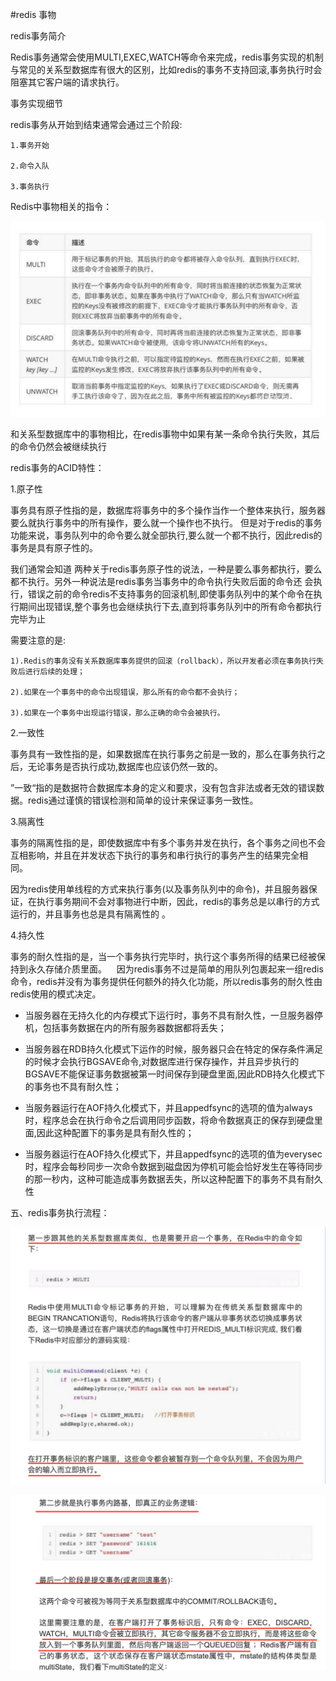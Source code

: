 #redis 事物

redis事务简介

Redis事务通常会使用MULTI,EXEC,WATCH等命令来完成，redis事务实现的机制与常见的关系型数据库有很大的区别，比如redis的事务不支持回滚,事务执行时会阻塞其它客户端的请求执行。


事务实现细节

redis事务从开始到结束通常会通过三个阶段: 

    1.事务开始

    2.命令入队

    3.事务执行

Redis中事物相关的指令：

![](../img/图片1.png)

和关系型数据库中的事物相比，在redis事物中如果有某一条命令执行失败，其后的命令仍然会被继续执行

redis事务的ACID特性：

1.原子性 

事务具有原子性指的是，数据库将事务中的多个操作当作一个整体来执行，服务器要么就执行事务中的所有操作，要么就一个操作也不执行。 但是对于redis的事务功能来说，事务队列中的命令要么就全部执行,要么就一个都不执行，因此redis的事务是具有原子性的。

我们通常会知道 两种关于redis事务原子性的说法，一种是要么事务都执行，要么都不执行。另外一种说法是redis事务当事务中的命令执行失败后面的命令还 会执行，错误之前的命令redis不支持事务的回滚机制,即使事务队列中的某个命令在执行期间出现错误,整个事务也会继续执行下去,直到将事务队列中的所有命令都执行完毕为止

需要注意的是: 

    1).Redis的事务没有关系数据库事务提供的回滚（rollback），所以开发者必须在事务执行失败后进行后续的处理； 

    2).如果在一个事务中的命令出现错误，那么所有的命令都不会执行； 

    3).如果在一个事务中出现运行错误，那么正确的命令会被执行。


2.一致性 

事务具有一致性指的是，如果数据库在执行事务之前是一致的，那么在事务执行之后，无论事务是否执行成功,数据库也应该仍然一致的。 

”一致“指的是数据符合数据库本身的定义和要求，没有包含非法或者无效的错误数据。redis通过谨慎的错误检测和简单的设计来保证事务一致性。

3.隔离性 

事务的隔离性指的是，即使数据库中有多个事务并发在执行，各个事务之间也不会互相影响，并且在并发状态下执行的事务和串行执行的事务产生的结果完全相同。 

因为redis使用单线程的方式来执行事务(以及事务队列中的命令)，并且服务器保证，在执行事务期间不会对事物进行中断，因此，redis的事务总是以串行的方式运行的，并且事务也总是具有隔离性的 。

4.持久性 

事务的耐久性指的是，当一个事务执行完毕时，执行这个事务所得的结果已经被保持到永久存储介质里面。
  
因为redis事务不过是简单的用队列包裹起来一组redis命令，redis并没有为事务提供任何额外的持久化功能，所以redis事务的耐久性由redis使用的模式决定。

- 当服务器在无持久化的内存模式下运行时，事务不具有耐久性，一旦服务器停机，包括事务数据在内的所有服务器数据都将丢失； 

- 当服务器在RDB持久化模式下运作的时候，服务器只会在特定的保存条件满足的时候才会执行BGSAVE命令,对数据库进行保存操作，并且异步执行的BGSAVE不能保证事务数据被第一时间保存到硬盘里面,因此RDB持久化模式下的事务也不具有耐久性；

- 当服务器运行在AOF持久化模式下，并且appedfsync的选项的值为always时，程序总会在执行命令之后调用同步函数，将命令数据真正的保存到硬盘里面,因此这种配置下的事务是具有耐久性的； 

- 当服务器运行在AOF持久化模式下，并且appedfsync的选项的值为everysec时，程序会每秒同步一次命令数据到磁盘因为停机可能会恰好发生在等待同步的那一秒内，这种可能造成事务数据丢失，所以这种配置下的事务不具有耐久性



五、redis事务执行流程：

![](../img/图片2.png)

![](../img/图片3.png)